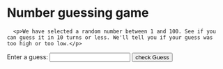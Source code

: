 <!DOCTYPE html>
<html>
  <head>
    <title>Number guessing game</title>
    <meta charset="utf-8">
    <script async src = "found.js"></script>
    <style>
      html {
        font-family: sans-serif;
      }
      body {
        width: 50%;
        max-width: 800px;
        min-width: 480px;
        margin: 0 auto;
      }
      .lastResult {
        color: white;
        padding: 3px;
      }
    </style>
  </head>

  <body>
      <h1>Number guessing game</h1>

      <p>We have selected a random number between 1 and 100. See if you can guess it in 10 turns or less. We'll tell you if your guess was too high or too low.</p>

<div class="form">
  <label for="guessField">Enter a guess: </label><input type="text" id="guessField" class="guessField">
  <button type = "button" onclick = "checkGuess()" class = "guessSubmit">check Guess</button>
</div>

<div class="resultParas">
  <p class="guesses"></p>
  <p class="lastResult"></p>
  <p class="lowOrHi"></p>
</div>
</body>
</html>
